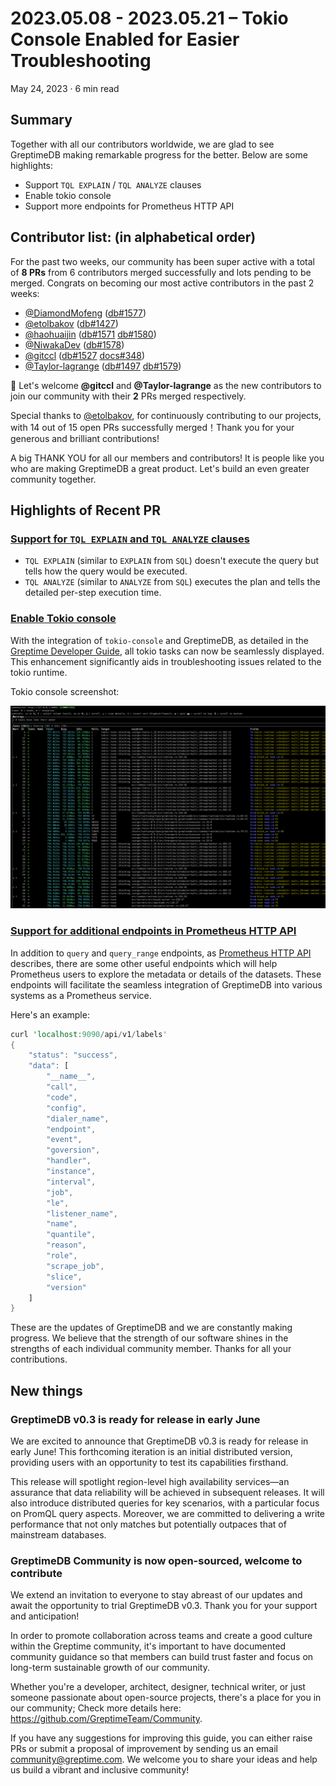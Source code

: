 # 2023.05.08 - 2023.05.21 – Tokio Console Enabled for Easier Troubleshooting

May 24, 2023 · 6 min read

## Summary
Together with all our contributors worldwide, we are glad to see GreptimeDB making remarkable progress for the better. Below are some highlights:
- Support `TQL EXPLAIN` / `TQL ANALYZE` clauses
- Enable tokio console
- Support more endpoints for Prometheus HTTP API 

## Contributor list: (in alphabetical order)
For the past two weeks, our community has been super active with a total of **8 PRs** from 6 contributors merged successfully and lots pending to be merged. 
Congrats on becoming our most active contributors in the past 2 weeks:

- [@DiamondMofeng](https://github.com/DiamondMofeng) ([db#1577](https://github.com/GreptimeTeam/greptimedb/pull/1577))
- [@etolbakov](https://github.com/haohuaijin) ([db#1427](https://github.com/GreptimeTeam/greptimedb/pull/1427))
- [@haohuaijin](https://github.com/haohuaijin) ([db#1571](https://github.com/GreptimeTeam/greptimedb/pull/1571) [db#1580](https://github.com/GreptimeTeam/greptimedb/pull/1580))
- [@NiwakaDev](https://github.com/NiwakaDev) ([db#1578](https://github.com/GreptimeTeam/greptimedb/pull/1578))
- [@gitccl](https://github.com/gitccl ) ([db#1527](https://github.com/GreptimeTeam/greptimedb/pull/1527) [docs#348](https://github.com/GreptimeTeam/docs/pull/348/))
- [@Taylor-lagrange](https://github.com/Taylor-lagrange) ([db#1497](https://github.com/GreptimeTeam/greptimedb/pull/1497) [db#1579](https://github.com/GreptimeTeam/greptimedb/pull/1579))

👏 Let's welcome **@gitccl** and **@Taylor-lagrange** as the new contributors to join our community with their **2** PRs merged respectively. 

Special thanks to [@etolbakov](https://github.com/etolbakov), for continuously contributing to our projects, with 14 out of 15 open PRs successfully merged！Thank you for your generous and brilliant contributions! 

A big THANK YOU for all our members and contributors! It is people like you who are making GreptimeDB a great product. Let's build an even greater community together.

## Highlights of Recent PR 
### [Support for `TQL EXPLAIN` and `TQL ANALYZE` clauses](https://github.com/GreptimeTeam/greptimedb/pull/1427)
- `TQL EXPLAIN` (similar to `EXPLAIN` from `SQL`) doesn't execute the query but tells how the query would be executed.
- `TQL ANALYZE` (similar to `ANALYZE` from `SQL`) executes the plan and tells the detailed per-step execution time.

### [Enable Tokio console](https://github.com/GreptimeTeam/greptimedb/pull/1512)
With the integration of `tokio-console` and GreptimeDB, as detailed in the [Greptime Developer Guide](https://docs.greptime.com/developer-guide/how-to/how-to-use-tokio-console), all tokio tasks can now be seamlessly displayed. This enhancement significantly aids in troubleshooting issues related to the tokio runtime.

Tokio console screenshot:

![Screenshot of tokio console](../../public/biweekly/1.png)

### [Support for additional endpoints in Prometheus HTTP API](https://github.com/GreptimeTeam/greptimedb/issues/1016#issuecomment-1431061736)

In addition to `query` and `query_range` endpoints, as [Prometheus HTTP API](https://prometheus.io/docs/prometheus/latest/querying/api/) describes, there are some other useful endpoints which will help Prometheus users to explore the metadata or details of the datasets. These endpoints will facilitate the seamless integration of GreptimeDB into various systems as a Prometheus service.

Here's an example:

```rust
curl 'localhost:9090/api/v1/labels'
{
    "status": "success",
    "data": [
        "__name__",
        "call",
        "code",
        "config",
        "dialer_name",
        "endpoint",
        "event",
        "goversion",
        "handler",
        "instance",
        "interval",
        "job",
        "le",
        "listener_name",
        "name",
        "quantile",
        "reason",
        "role",
        "scrape_job",
        "slice",
        "version"
    ]
}
```

These are the updates of GreptimeDB and we are constantly making progress. We believe that the strength of our software shines in the strengths of each individual community member. Thanks for all your contributions.

## New things
### GreptimeDB v0.3 is ready for release in early June
We are excited to announce that GreptimeDB v0.3 is ready for release in early June! This forthcoming iteration is an initial distributed version, providing users with an opportunity to test its capabilities firsthand.

This release will spotlight region-level high availability services—an assurance that data reliability will be achieved in subsequent releases. It will also introduce distributed queries for key scenarios, with a particular focus on PromQL query aspects. Moreover, we are committed to delivering a write performance that not only matches but potentially outpaces that of mainstream databases.

### GreptimeDB Community is now open-sourced, welcome to contribute

We extend an invitation to everyone to stay abreast of our updates and await the opportunity to trial GreptimeDB v0.3. Thank you for your support and anticipation!

In order to promote collaboration across teams and create a good culture within the Greptime community, it's important to have documented community guidance so that members can build trust faster and focus on long-term sustainable growth of our community. 

Whether you're a developer, architect, designer, technical writer, or just someone passionate about open-source projects, there's a place for you in our community; Check more details here: https://github.com/GreptimeTeam/Community.

If you have any suggestions for improving this guide, you can either raise PRs or submit a proposal of improvement by sending us an email community@greptime.com. We welcome you to share your ideas and help us build a vibrant and inclusive community!